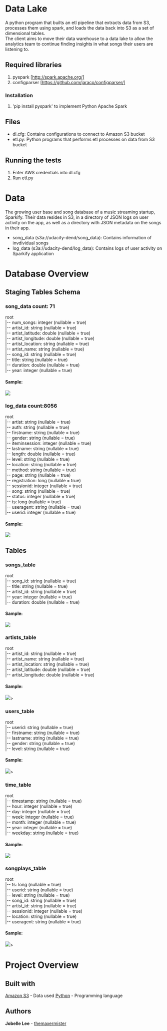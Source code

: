# Data Lake

A python program that builts an etl pipeline that extracts data from S3, processes them using spark, and loads the data back into S3 as a set of dimensional tables. \
The client aims to move their data warehouse to a data lake to allow the analytics team to continue finding insights in what songs their users are listening to.

## Required libraries

1. pyspark [http://spark.apache.org/]
2. configparser [https://github.com/jaraco/configparser/]

### Installation

1. 'pip install pyspark' to implement Python Apache Spark

## Files

- dl.cfg: Contains configurations to connect to Amazon S3 bucket
- etl.py: Python programs that performs etl processes on data from S3 bucket

## Running the tests

1. Enter AWS credentials into dl.cfg
2. Run etl.py

# Data

The growing user base and song database of a music streaming startup, Sparkify. Their data resides in S3, in a directory of JSON logs on user activity on the app, as well as a directory with JSON metadata on the songs in their app.

- song_data (s3a://udacity-dend/song_data): Contains information of invdividual songs
- log_data (s3a://udacity-dend/log_data): Contains logs of user activity on Sparkify application

# Database Overview

## Staging Tables Schema

### song_data                         count: 71

root \
 |-- num_songs: integer (nullable = true) \
 |-- artist_id: string (nullable = true) \
 |-- artist_latitude: double (nullable = true) \
 |-- artist_longitude: double (nullable = true) \
 |-- artist_location: string (nullable = true) \
 |-- artist_name: string (nullable = true) \
 |-- song_id: string (nullable = true) \
 |-- title: string (nullable = true) \
 |-- duration: double (nullable = true) \
 |-- year: integer (nullable = true)

#### Sample:

<img src="images/song_data.png"/>

### log_data                        count:8056

root \
 |-- artist: string (nullable = true) \
 |-- auth: string (nullable = true) \
 |-- firstname: string (nullable = true) \
 |-- gender: string (nullable = true) \
 |-- iteminsession: integer (nullable = true) \
 |-- lastname: string (nullable = true) \
 |-- length: double (nullable = true) \
 |-- level: string (nullable = true) \
 |-- location: string (nullable = true) \
 |-- method: string (nullable = true) \
 |-- page: string (nullable = true) \
 |-- registration: long (nullable = true) \
 |-- sessionid: integer (nullable = true) \
 |-- song: string (nullable = true) \
 |-- status: integer (nullable = true) \
 |-- ts: long (nullable = true) \
 |-- useragent: string (nullable = true) \
 |-- userid: integer (nullable = true)

#### Sample:

<img src="images/log_data.png"/>

## Tables

### songs_table

root \
 |-- song_id: string (nullable = true) \
 |-- title: string (nullable = true) \
 |-- artist_id: string (nullable = true) \
 |-- year: integer (nullable = true) \
 |-- duration: double (nullable = true)

#### Sample:

<img src="images/songs_table.png"/>

### artists_table

root \
 |-- artist_id: string (nullable = true) \
 |-- artist_name: string (nullable = true) \
 |-- artist_location: string (nullable = true) \
 |-- artist_latitude: double (nullable = true) \
 |-- artist_longitude: double (nullable = true)

#### Sample:

<img src="images/artists_table.png"/>>

### users_table

root \
 |-- userid: string (nullable = true) \
 |-- firstname: string (nullable = true) \
 |-- lastname: string (nullable = true) \
 |-- gender: string (nullable = true) \
 |-- level: string (nullable = true)

#### Sample:

<img src="images/users_table.png"/>>

### time_table

root \
 |-- timestamp: string (nullable = true) \
 |-- hour: integer (nullable = true) \
 |-- day: integer (nullable = true) \
 |-- week: integer (nullable = true) \
 |-- month: integer (nullable = true) \
 |-- year: integer (nullable = true) \
 |-- weekday: string (nullable = true)

#### Sample:

<img src="images/time_table.png"/>

### songplays_table

root \
 |-- ts: long (nullable = true) \
 |-- userid: string (nullable = true) \
 |-- level: string (nullable = true) \
 |-- song_id: string (nullable = true) \
 |-- artist_id: string (nullable = true) \
 |-- sessionid: integer (nullable = true) \
 |-- location: string (nullable = true) \
 |-- useragent: string (nullable = true)
 
#### Sample:

<img src="images/songplays_table.png"/>>

# Project Overview

## Built with

[Amazon S3](https://aws.amazon.com/S3/) - Data used
[Python](https://www.python.org/) - Programming language

## Authors

**Jobelle Lee** - [themaxermister](https://github.com/themaxermister/data-warehouse)
